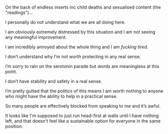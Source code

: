 On the back of endless inserts inc child deaths and sexualised content (the "readings")...  

I personally do not understand what we are all doing here.  

I am obviously extremely distressed by this situation and I am not seeing any meaningful improvement.  

I am incredibly annoyed about the whole thing and I am *fucking tired*.  

I don’t understand why I’m not worth protecting in any real sense.  

I’m sorry to rain on the serotonin parade but words are meaningless at this point.  

I don’t have stability and safety in a real sense.  

I’m pretty gutted that the politics of this means I am worth nothing to anyone who might have the ability to help in a practical sense.  

So many people are effectively blocked from speaking to me and it’s awful.  

It looks like I'm supposed to just run head-first at walls until I have nothing left, and that doesn't feel like a sustainable option for everyone in the same position.  
